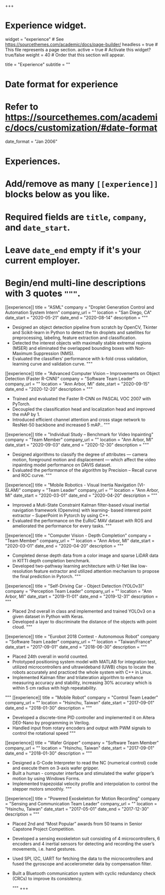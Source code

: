 +++
# Experience widget.
widget = "experience"  # See https://sourcethemes.com/academic/docs/page-builder/
headless = true  # This file represents a page section.
active = true  # Activate this widget? true/false
weight = 40  # Order that this section will appear.

title = "Experience"
subtitle = ""

# Date format for experience
#   Refer to https://sourcethemes.com/academic/docs/customization/#date-format
date_format = "Jan 2006"

# Experiences.
#   Add/remove as many `[[experience]]` blocks below as you like.
#   Required fields are `title`, `company`, and `date_start`.
#   Leave `date_end` empty if it's your current employer.
#   Begin/end multi-line descriptions with 3 quotes `"""`.
[[experience]]
  title = "ASML"
  company = "Droplet Generation Control and Automation System Intern"
  company_url = ""
  location = "San Diego, CA"
  date_start = "2020-05-21"
  date_end = "2020-08-14"
  description = """
  <br>

  * Designed an object detection pipeline from scratch by OpenCV, Tkinter and Scikit-learn in Python to detect the tin droplets and satellites for preprocessing, labeling, feature extraction and classification.
  * Detected the interest objects with maximally stable extremal regions (MSER) and eliminated the overlapped bounding boxes with Non-Maximum Suppression (NMS).
  * Evaluated the classifiers’ performance with k-fold cross validation, learning curve and validation curve.
  """

[[experience]]
  title = "Advanced Computer Vision – Improvements on Object Detection (Faster R-CNN)"
  company = "Software Team Leader"
  company_url = ""
  location = "Ann Arbor, MI"
  date_start = "2020-09-15"
  date_end = "2020-12-20"
  description = """
  <br>

  * Trained and evaluated the Faster R-CNN on PASCAL VOC 2007 with PyTorch.
  * Decoupled the classification head and localization head and improved the mAP by 1.
  * Introduced efficient channel attention and cross stage network to ResNet-50 backbone and increased 5 mAP..
  """

[[experience]]
  title = "Individual Study – Benchmark for Video Inpainting"
  company = "Team Member"
  company_url = ""
  location = "Ann Arbor, MI"
  date_start = "2020-09-03"
  date_end = "2020-12-30"
  description = """
  <br>

  * Designed algorithms to classify the degree of attributes — camera motion, foreground motion and displacement — which affect the video inpainting model performance on DAVIS dataset.
  * Evaluated the performance of the algorithm by Precision – Recall curve and ROC curve.
  """


[[experience]]
  title = "Mobile Robotics - Visual Inertia Navigation (VI-SLAM)"
  company = "Team Leader"
  company_url = ""
  location = "Ann Arbor, MI"
  date_start = "2020-03-01"
  date_end = "2020-04-20"
  description = """
  <br>

  * Improved a Muti-State Constraint Kalman filter-based visual inertial navigation framework (Openvins) with learning- based interest point extractor – SuperPoint in Pytorch by using C++.
  * Evaluated the performance on the EuRoC MAV dataset with ROS and ameliorated the performance for every tasks.
  """

[[experience]]
  title = "Computer Vision - Depth Completion"
  company = "Team Member"
  company_url = ""
  location = "Ann Arbor, MI"
  date_start = "2020-03-01"
  date_end = "2020-04-20"
  description = """
  <br>

  * Completed dense depth data from a color image and sparse LiDAR data in KITTI depth completion benchmark.
  * Developed two-pathway learning architecture with U-Net like low-resolution feature extractor and utilized attention mechanism to propose the final prediction in Pytorch.
  """

[[experience]]
  title = "Self-Driving Car - Object Detection (YOLOv3)"
  company = "Perception Team Leader"
  company_url = ""
  location = "Ann Arbor, MI"
  date_start = "2019-11-01"
  date_end = "2019-12-31"
  description = """
  <br>

  * Placed 2nd overall in class and implemented and trained YOLOv3 on a given   dataset in Python with Keras.
  * Developed a layer to discriminate the distance of the objects with point cloud.
  """

[[experience]]
  title = "Eurobot 2018 Contest - Autonomous Robot"
  company = "Software Team Leader"
  company_url = ""
  location = "Taiwan/France"
  date_start = "2017-09-01"
  date_end = "2018-06-30"
  description = """
  <br>
  
  * Placed 24th overall in world counted.
  * Prototyped positioning system model with MATLAB for integration test, utilized microcontrollers and ultrawideband (UWB) chips to locate the robots accurately and practiced the whole system with C++ in Linux.
  * Implemented Kalman filter and trilateration algorithm to enhance measuring accuracy and stability, increasing 30% accuracy which is within 5 cm radius with high repeatability.
  
  
  """
[[experience]]
  title = "Mobile Robot"
  company = "Control Team Leader"
  company_url = ""
  location = "Hsinchu, Taiwan"
  date_start = "2017-09-01"
  date_end = "2018-01-30"
  description = """
  <br>
  
  * Developed a discrete-time PID controller and implemented it on Altera DE0-Nano by programming in Verilog.
  * Handled input from rotary encoders and output with PWM signals to control the rotational speed
  """

[[experience]]
  title = "Wafer Gripper"
  company = "Software Team Member"
  company_url = ""
  location = "Hsinchu, Taiwan"
  date_start = "2017-09-01"
  date_end = "2018-01-30"
  description = """
  <br>

* Designed a G-Code Interpreter to read the NC (numerical control) code and execute them on 3-axis wafer gripper.
* Built a human - computer interface and stimulated the wafer gripper’s motion by using Windows Forms.
* Implemented trapezoidal velocity profile and interpolation to control the stepper motors smoothly.
  """

[[experience]]
  title = "Powered Exoskeleton for Motion Recording"
  company = "Sensing and Communication Team Leader"
  company_url = ""
  location = "Hsinchu, Taiwan"
  date_start = "2017-05-01"
  date_end = "2017-12-30"
  description = """
  <br>

* Placed 2nd and “Most Popular” awards from 50 teams in Senior Capstone Project Competition.
* Developed a sensing exoskeleton suit consisting of 4 microcontrollers, 6 encoders and 4 inertial sensors for
detecting and recording the user’s movements, i.e. hand gestures.
* Used SPI, I2C, UART for fetching the data to the microcontrollers and fused the gyroscope and accelerometer
data by compensation filter.
* Built a Bluetooth communication system with cyclic redundancy check (CRCs) to improve its consistency.

  """
+++
